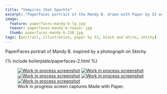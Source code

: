 ```yaml
---
title: "Vampires that Sparkle"
excerpt: "PaperFaces portrait of the Mandy B. drawn with Paper by 53 on an iPad."
image: 
  feature: paperfaces-mandy-b-lg.jpg
  teaser: paperfaces-mandy-b-teaser.jpg
  thumb: paperfaces-mandy-b-150.jpg
tags: [portrait, illustration, paper by 53, black and white, sktchy]
---
```


PaperFaces portrait of Mandy B. inspired by a photograph on Sktchy.

{% include boilerplate/paperfaces-2.html %}

<figure class="third">
  <a href="{{ site.url }}/images/paperfaces-mandy-b-process-1-lg.jpg"><img src="{{ site.url }}/images/paperfaces-mandy-b-process-1-600.jpg" alt="Work in process screenshot"></a>
  <a href="{{ site.url }}/images/paperfaces-mandy-b-process-2-lg.jpg"><img src="{{ site.url }}/images/paperfaces-mandy-b-process-2-600.jpg" alt="Work in process screenshot"></a>
  <a href="{{ site.url }}/images/paperfaces-mandy-b-process-3-lg.jpg"><img src="{{ site.url }}/images/paperfaces-mandy-b-process-3-600.jpg" alt="Work in process screenshot"></a>
  <a href="{{ site.url }}/images/paperfaces-mandy-b-process-4-lg.jpg"><img src="{{ site.url }}/images/paperfaces-mandy-b-process-4-600.jpg" alt="Work in process screenshot"></a>
  <a href="{{ site.url }}/images/paperfaces-mandy-b-process-5-lg.jpg"><img src="{{ site.url }}/images/paperfaces-mandy-b-process-5-600.jpg" alt="Work in process screenshot"></a>
  <figcaption>Work in progress screen captures Made with Paper.</figcaption>
</figure>